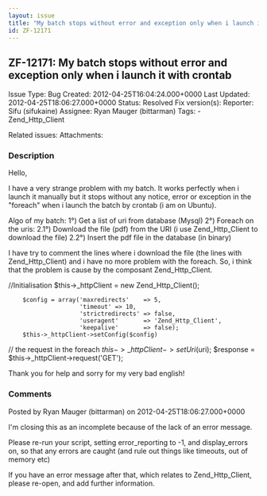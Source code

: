 ```yaml
---
layout: issue
title: "My batch stops without error and exception only when i launch it with crontab"
id: ZF-12171
---
```


ZF-12171: My batch stops without error and exception only when i launch it with crontab
---------------------------------------------------------------------------------------

 Issue Type: Bug Created: 2012-04-25T16:04:24.000+0000 Last Updated: 2012-04-25T18:06:27.000+0000 Status: Resolved Fix version(s): 
 Reporter:  Sifu (sifukaine)  Assignee:  Ryan Mauger (bittarman)  Tags: - Zend\_Http\_Client
 
 Related issues: 
 Attachments: 
### Description

Hello,

I have a very strange problem with my batch. It works perfectly when i launch it manually but it stops without any notice, error or exception in the "foreach" when i launch the batch by crontab (i am on Ubuntu).

Algo of my batch: 1°) Get a list of uri from database (Mysql) 2°) Foreach on the uris: 2.1°) Download the file (pdf) from the URI (i use Zend\_Http\_Client to download the file) 2.2°) Insert the pdf file in the database (in binary)

I have try to comment the lines where i download the file (the lines with Zend\_Http\_Client) and i have no more problem with the foreach. So, i think that the problem is cause by the composant Zend\_Http\_Client.

//Initialisation $this->\_httpClient = new Zend\_Http\_Client();

 
        $config = array('maxredirects'    => 5,
                        'timeout' => 10, 
                        'strictredirects' => false,
                        'useragent'       => 'Zend_Http_Client',
                        'keepalive'       => false);
        $this->_httpClient->setConfig($config)


// the request in the foreach $this->\_httpClient->setUri($uri); $response = $this->\_httpClient->request('GET');

Thank you for help and sorry for my very bad english!

 

 

### Comments

Posted by Ryan Mauger (bittarman) on 2012-04-25T18:06:27.000+0000

I'm closing this as an incomplete because of the lack of an error message.

Please re-run your script, setting error\_reporting to -1, and display\_errors on, so that any errors are caught (and rule out things like timeouts, out of memory etc)

If you have an error message after that, which relates to Zend\_Http\_Client, please re-open, and add further information.

 

 